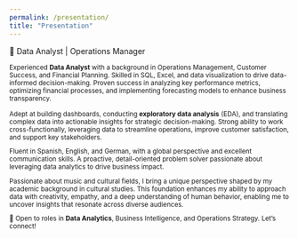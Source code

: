 ```yaml
---
permalink: /presentation/
title: "Presentation"
---
```


🔹 Data Analyst | Operations Manager

<small> Experienced **Data Analyst** with a background in Operations Management, Customer Success, and Financial Planning. Skilled in SQL, Excel, and data visualization to drive data-informed decision-making. Proven success in analyzing key performance metrics, optimizing financial processes, and implementing forecasting models to enhance business transparency.

Adept at building dashboards, conducting **exploratory data analysis** (EDA), and translating complex data into actionable insights for strategic decision-making. Strong ability to work cross-functionally, leveraging data to streamline operations, improve customer satisfaction, and support key stakeholders.

Fluent in Spanish, English, and German, with a global perspective and excellent communication skills. A proactive, detail-oriented problem solver passionate about leveraging data analytics to drive business impact.

Passionate about music and cultural fields, I bring a unique perspective shaped by my academic background in cultural studies. This foundation enhances my ability to approach data with creativity, empathy, and a deep understanding of human behavior, enabling me to uncover insights that resonate across diverse audiences.

📩 Open to roles in **Data Analytics**, Business Intelligence, and Operations Strategy. Let’s connect! <small>
